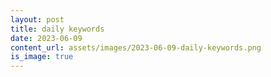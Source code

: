```yaml
---
layout: post
title: daily keywords
date: 2023-06-09
content_url: assets/images/2023-06-09-daily-keywords.png
is_image: true
---
```

